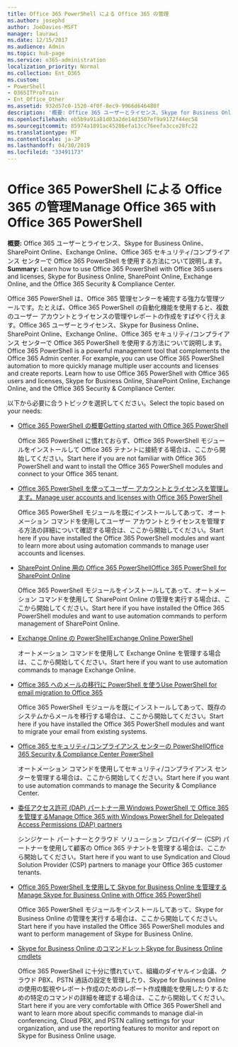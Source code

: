 ```yaml
---
title: Office 365 PowerShell による Office 365 の管理
ms.author: josephd
author: JoeDavies-MSFT
manager: laurawi
ms.date: 12/15/2017
ms.audience: Admin
ms.topic: hub-page
ms.service: o365-administration
localization_priority: Normal
ms.collection: Ent_O365
ms.custom:
- PowerShell
- O365ITProTrain
- Ent_Office_Other
ms.assetid: 932d57c0-1520-4f0f-8ec9-9966d646480f
description: '概要: Office 365 ユーザーとライセンス、Skype for Business Online、SharePoint Online、Exchange Online、Office 365 セキュリティ/コンプライアンス センターで Office 365 PowerShell を使用する方法について説明します。'
ms.openlocfilehash: eb5b9a91a81d03a2de14d3507ef9a9172f44ec58
ms.sourcegitcommit: 85974a1891ac45286efa13cc76eefa3cce28fc22
ms.translationtype: MT
ms.contentlocale: ja-JP
ms.lasthandoff: 04/30/2019
ms.locfileid: "33491173"
---
```

# <a name="manage-office-365-with-office-365-powershell"></a><span data-ttu-id="292ad-103">Office 365 PowerShell による Office 365 の管理</span><span class="sxs-lookup"><span data-stu-id="292ad-103">Manage Office 365 with Office 365 PowerShell</span></span>

 <span data-ttu-id="292ad-104">**概要:** Office 365 ユーザーとライセンス、Skype for Business Online、SharePoint Online、Exchange Online、Office 365 セキュリティ/コンプライアンス センターで Office 365 PowerShell を使用する方法について説明します。</span><span class="sxs-lookup"><span data-stu-id="292ad-104">**Summary:** Learn how to use Office 365 PowerShell with Office 365 users and licenses, Skype for Business Online, SharePoint Online, Exchange Online, and the Office 365 Security & Compliance Center.</span></span>
  
<span data-ttu-id="292ad-p101">Office 365 PowerShell は、Office 365 管理センターを補完する強力な管理ツールです。たとえば、Office 365 PowerShell の自動化機能を使用すると、複数のユーザー アカウントとライセンスの管理やレポートの作成をすばやく行えます。Office 365 ユーザーとライセンス、Skype for Business Online、SharePoint Online、Exchange Online、Office 365 セキュリティ/コンプライアンス センターで Office 365 PowerShell を使用する方法について説明します。</span><span class="sxs-lookup"><span data-stu-id="292ad-p101">Office 365 PowerShell is a powerful management tool that complements the Office 365 Admin center. For example, you can use Office 365 PowerShell automation to more quickly manage multiple user accounts and licenses and create reports. Learn how to use Office 365 PowerShell with Office 365 users and licenses, Skype for Business Online, SharePoint Online, Exchange Online, and the Office 365 Security & Compliance Center.</span></span>
  
<span data-ttu-id="292ad-108">以下から必要に合うトピックを選択してください。</span><span class="sxs-lookup"><span data-stu-id="292ad-108">Select the topic based on your needs:</span></span>
  
- [<span data-ttu-id="292ad-109">Office 365 PowerShell の概要</span><span class="sxs-lookup"><span data-stu-id="292ad-109">Getting started with Office 365 PowerShell</span></span>](getting-started-with-office-365-powershell.md)

    <span data-ttu-id="292ad-110">Office 365 PowerShell に慣れておらず、Office 365 PowerShell モジュールをインストールして Office 365 テナントに接続する場合は、ここから開始してください。</span><span class="sxs-lookup"><span data-stu-id="292ad-110">Start here if you are not familiar with Office 365 PowerShell and want to install the Office 365 PowerShell modules and connect to your Office 365 tenant.</span></span>

- [<span data-ttu-id="292ad-111">Office 365 PowerShell を使ってユーザー アカウントとライセンスを管理します。</span><span class="sxs-lookup"><span data-stu-id="292ad-111">Manage user accounts and licenses with Office 365 PowerShell</span></span>](manage-user-accounts-and-licenses-with-office-365-powershell.md)

    <span data-ttu-id="292ad-112">Office 365 PowerShell モジュールを既にインストールしてあって、オートメーション コマンドを使用してユーザー アカウントとライセンスを管理する方法の詳細について確認する場合は、ここから開始してください。</span><span class="sxs-lookup"><span data-stu-id="292ad-112">Start here if you have installed the Office 365 PowerShell modules and want to learn more about using automation commands to manage user accounts and licenses.</span></span>

- [<span data-ttu-id="292ad-113">SharePoint Online 用の Office 365 PowerShell</span><span class="sxs-lookup"><span data-stu-id="292ad-113">Office 365 PowerShell for SharePoint Online</span></span>](https://technet.microsoft.com/library/fp161362.aspx)

    <span data-ttu-id="292ad-114">Office 365 PowerShell モジュールをインストールしてあって、オートメーション コマンドを使用して SharePoint Online の管理を実行する場合は、ここから開始してください。</span><span class="sxs-lookup"><span data-stu-id="292ad-114">Start here if you have installed the Office 365 PowerShell modules and want to use automation commands to perform management of SharePoint Online.</span></span>

- [<span data-ttu-id="292ad-115">Exchange Online の PowerShell</span><span class="sxs-lookup"><span data-stu-id="292ad-115">Exchange Online PowerShell</span></span>](https://docs.microsoft.com/powershell/exchange/exchange-online/exchange-online-powershell)

    <span data-ttu-id="292ad-116">オートメーション コマンドを使用して Exchange Online を管理する場合は、ここから開始してください。</span><span class="sxs-lookup"><span data-stu-id="292ad-116">Start here if you want to use automation commands to manage Exchange Online.</span></span>

- [<span data-ttu-id="292ad-117">Office 365 へのメールの移行に PowerShell を使う</span><span class="sxs-lookup"><span data-stu-id="292ad-117">Use PowerShell for email migration to Office 365</span></span>](use-powershell-for-email-migration-to-office-365.md)

    <span data-ttu-id="292ad-118">Office 365 PowerShell モジュールを既にインストールしてあって、既存のシステムからメールを移行する場合は、ここから開始してください。</span><span class="sxs-lookup"><span data-stu-id="292ad-118">Start here if you have installed the Office 365 PowerShell modules and want to migrate your email from existing systems.</span></span>

- [<span data-ttu-id="292ad-119">Office 365 セキュリティ/コンプライアンス センターの PowerShell</span><span class="sxs-lookup"><span data-stu-id="292ad-119">Office 365 Security & Compliance Center PowerShell</span></span>](https://docs.microsoft.com/powershell/exchange/office-365-scc/office-365-scc-powershell)

    <span data-ttu-id="292ad-120">オートメーション コマンドを使用してセキュリティ/コンプライアンス センターを管理する場合は、ここから開始してください。</span><span class="sxs-lookup"><span data-stu-id="292ad-120">Start here if you want to use automation commands to manage the Security & Compliance Center.</span></span>

- [<span data-ttu-id="292ad-121">委任アクセス許可 (DAP) パートナー用 Windows PowerShell で Office 365 を管理する</span><span class="sxs-lookup"><span data-stu-id="292ad-121">Manage Office 365 with Windows PowerShell for Delegated Access Permissions (DAP) partners</span></span>](manage-office-365-with-windows-powershell-for-delegated-access-permissions-dap-p.md)

    <span data-ttu-id="292ad-122">シンジケート パートナーとクラウド ソリューション プロバイダー (CSP) パートナーを使用して顧客の Office 365 テナントを管理する場合は、ここから開始してください。</span><span class="sxs-lookup"><span data-stu-id="292ad-122">Start here if you want to use Syndication and Cloud Solution Provider (CSP) partners to manage your Office 365 customer tenants.</span></span>

- [<span data-ttu-id="292ad-123">Office 365 PowerShell を使用して Skype for Business Online を管理する</span><span class="sxs-lookup"><span data-stu-id="292ad-123">Manage Skype for Business Online with Office 365 PowerShell</span></span>](manage-skype-for-business-online-with-office-365-powershell.md)

    <span data-ttu-id="292ad-124">Office 365 PowerShell モジュールをインストールしてあって、Skype for Business Online の管理を実行する場合は、ここから開始してください。</span><span class="sxs-lookup"><span data-stu-id="292ad-124">Start here if you have installed the Office 365 PowerShell modules and want to perform management of Skype for Business Online.</span></span>

- [<span data-ttu-id="292ad-125">Skype for Business Online のコマンドレット</span><span class="sxs-lookup"><span data-stu-id="292ad-125">Skype for Business Online cmdlets</span></span>](https://technet.microsoft.com/library/mt228132.aspx)

    <span data-ttu-id="292ad-126">Office 365 PowerShell に十分に慣れていて、組織のダイヤルイン会議、クラウド PBX、PSTN 通話の設定を管理したり、Skype for Business Online の使用の監視やレポート作成のためのレポート作成機能を使用したりするための特定のコマンドの詳細を確認する場合は、ここから開始してください。</span><span class="sxs-lookup"><span data-stu-id="292ad-126">Start here if you are very comfortable with Office 365 PowerShell and want to learn more about specific commands to manage dial-in conferencing, Cloud PBX, and PSTN calling settings for your organization, and use the reporting features to monitor and report on Skype for Business Online usage.</span></span>
